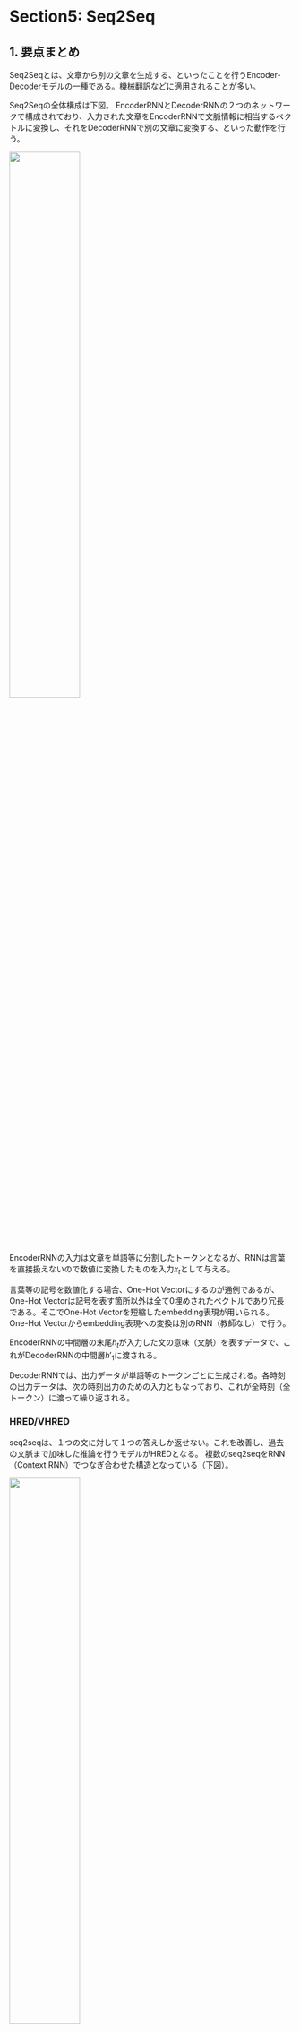 # Section5: Seq2Seq

## 1. 要点まとめ

Seq2Seqとは、文章から別の文章を生成する、といったことを行うEncoder-Decoderモデルの一種である。機械翻訳などに適用されることが多い。

Seq2Seqの全体構成は下図。
EncoderRNNとDecoderRNNの２つのネットワークで構成されており、入力された文章をEncoderRNNで文脈情報に相当するベクトルに変換し、それをDecoderRNNで別の文章に変換する、といった動作を行う。

<img src="section5_fig_seq2seq_abst.png" width="50%" />

EncoderRNNの入力は文章を単語等に分割したトークンとなるが、RNNは言葉を直接扱えないので数値に変換したものを入力$x_t$として与える。

言葉等の記号を数値化する場合、One-Hot Vectorにするのが通例であるが、One-Hot Vectorは記号を表す箇所以外は全て0埋めされたベクトルであり冗長である。そこでOne-Hot Vectorを短縮したembedding表現が用いられる。One-Hot Vectorからembedding表現への変換は別のRNN（教師なし）で行う。

EncoderRNNの中間層の末尾$h_t$が入力した文の意味（文脈）を表すデータで、これがDecoderRNNの中間層$h'_1$に渡される。

DecoderRNNでは、出力データが単語等のトークンごとに生成される。各時刻の出力データは、次の時刻出力のための入力ともなっており、これが全時刻（全トークン）に渡って繰り返される。

<div style="page-break-before:always"></div>

### HRED/VHRED

seq2seqは、１つの文に対して１つの答えしか返せない。これを改善し、過去の文脈まで加味した推論を行うモデルがHREDとなる。
複数のseq2seqをRNN（Context RNN）でつなぎ合わせた構造となっている（下図）。

<img src="section5_fig_hred_abst.png" width="50%" />

ただ、HREDは、多様性に欠け、短い応答しか返さなくなりがちな傾向がある。

この課題を解決するモデルとしてVHREDがある。VHREDは、HREDにVAE（オートエンコーダー）を加えることで出力に多様性を与えたモデルである。

### オートエンコーダー、VAE

オートエンコーダーとは、入力の特徴を保持しつつデータ量を一度圧縮し（次元圧縮）、重要な特徴量だけを残した後、再度元の次元に復元処理を行うアルゴリズムである。

VAE（Variational Autoencoder（変分オートエンコーダー））は、オートエンコーダーに
確率分布（標準正規分布）を導入し、確率分布に従う潜在変数を作り出す機能を追加したモデルである。これにより、入力とは少し異なる出力を生成できるようになり、多様性が生まれる。


<div style="page-break-before:always"></div>

-----
## 2. 実装演習

3_1_simple_RNN_after.ipynbのバイナリ加算を行うモデルをseq2seqモデルで構築し、学習結果を確認する。



``` python
import numpy as np
from common import functions
import matplotlib.pyplot as plt

# 2進数→10進数変換
def conv_int(bin_data):
  out_int = 0
  for index,x in enumerate(reversed(bin_data)):
      out_int += x * pow(2, index)
  return out_int

# 10進数→2進数変換
def conv_bin(int_data, bin_dim_max):
  bin_array = np.zeros(bin_dim_max, dtype='uint8')
  bin_dim = int_data.bit_length()

  for i in range(bin_dim):
    bin_array[i] = int_data % 2
    int_data //= 2
  
  return bin_array[::-1]

# データ作成
def make_rowdata(max_number, bin_dim, data_num):
  data_a_int, data_b_int, data_d_int = [], [], []
  data_a_bin, data_b_bin, data_d_bin = [], [], []

  for i in range(data_num):
    a_int = np.random.randint(max_number)
    a_bin = conv_bin(a_int, bin_dim)
    b_int = np.random.randint(max_number)
    b_bin = conv_bin(b_int, bin_dim)
    d_int = a_int + b_int
    d_bin = conv_bin(d_int, bin_dim)

    data_a_int.append(a_int)
    data_a_bin.append(a_bin)
    data_b_int.append(b_int)
    data_b_bin.append(b_bin)
    data_d_int.append(d_int)
    data_d_bin.append(d_bin)

  return np.array(data_a_int), np.array(data_b_int), np.array(data_d_int), np.array(data_a_bin), np.array(data_b_bin), np.array(data_d_bin)

# RNN入力用にデータを整形
def conv_data(data_a_bin, data_b_bin, data_d_bin):
  data_num = data_a_bin.shape[0]
  dim = data_a_bin.shape[1]

  data = np.zeros((data_num, dim, 2))
  target = np.zeros((data_num, dim))

  for idx, (a_bin, b_bin, d_bin) in enumerate(zip(data_a_bin, data_b_bin, data_d_bin)):
    for t in range(dim):
      data[idx][t] = np.array([a_bin[-t-1], b_bin[-t-1]])
      target[idx][t] = d_bin[-t-1]
  
  return data, target

# モデル出力を2進数データに変換
def conv_outdata(yy):
  out_bin = np.zeros_like(yy)
  dim = yy.shape[0]
  for t in range(dim):
    out_bin[dim - t - 1] = np.round(yy[t])

  return out_bin.astype('uint8')

# --------------
#  データ作成
# --------------

# バイト長
binary_dim = 8
# 最大値 + 1
largest_number = pow(2, binary_dim)
# データ数(iters_num)
iters_num = 10000

# データ作成
data_a_int, data_b_int, data_d_int, data_a_bin, data_b_bin, data_d_bin = make_rowdata(largest_number/2, binary_dim, iters_num)
X_data, y_data = conv_data(data_a_bin, data_b_bin, data_d_bin)

# モデル共通パラメータ
input_layer_size = 2
hidden_layer_size = 16
output_layer_size = 1
learning_rate = 0.1

# --------------
#  seq2seq
#   参考: https://orangesrv.dip.jp/wordpress/archives/1063
# --------------
from tensorflow.keras.models import Sequential
from tensorflow.keras.layers import Dense, Activation
from tensorflow.keras.layers import SimpleRNN
from tensorflow.keras.optimizers import SGD
from keras.layers.core import RepeatVector
from tensorflow.keras.utils import plot_model

# seq2seqモデル作成
seq_model = Sequential() 
# Encoder
seq_model.add(SimpleRNN(hidden_layer_size, 
                        batch_input_shape=(None, binary_dim, input_layer_size), 
                        return_sequences=False)) 
# Decoder
seq_model.add(RepeatVector(binary_dim))
seq_model.add(SimpleRNN(hidden_layer_size, 
                        batch_input_shape=(None, binary_dim, input_layer_size), 
                        return_sequences=True))
seq_model.add(Dense(output_layer_size)) 

seq_model.compile(loss='mean_squared_error', 
                   optimizer=SGD(learning_rate=learning_rate) , 
                   metrics = ['accuracy'])
seq_model.summary()
plot_model(seq_model, show_shapes=True)

# 学習 
batch_size = 5
epoch_num = batch_size

hist = seq_model.fit(X_data, y_data,
                      epochs=epoch_num,
                      verbose=1,
                      batch_size=batch_size)

# 予測
y_pred = seq_model.predict(X_data[0].reshape(1, binary_dim, 2))
y_pred_bin = conv_outdata(y_pred.reshape(binary_dim))

# 結果表示
print("X[0] (a_bin=",data_a_bin[0], ",b_bin=",data_b_bin[0],") y_bin=",y_pred_bin)
print("a(",conv_int(data_a_bin[0]), ") + b(",conv_int(data_b_bin[0]),") = ",conv_int(y_pred_bin))

plt.title("SimpleRNN("+str(binary_dim)+"bit)")
plt.xlabel("iter")
plt.ylabel("loss")
plt.plot(hist.history['loss'],label="train set")
plt.show()
``` 

<div style="page-break-before:always"></div>

実行結果は以下。

- 8bitは学習ができており正解も出せているが、16bit, 32bitは学習ができておらず予測結果も不正解となった。
  - SimpleRNN単体の試行時と異なりEncoderでは全時刻の出力データを使っていない。
  - また、中間層の固定長出力に集約するというseq2seqの仕組み上、長期記憶が難しい。
  - よって、Encoderで情報消失したことが考えられる。

| バイト長 | seq2seq |
|:--------|:---------|
| 8bit  | loss=0.0066 <br/><img src="section5_fig_kadai_res_seq_bin8.png" width="60%" /> | 
| 16bit　| loss=0.1735 <br/><img src="section5_fig_kadai_res_seq_bin16.png" width="60%" /> | 
| 32bit　| loss=0.2471 <br/><img src="section5_fig_kadai_res_seq_bin32.png" width="60%" /> | 


<div style="page-break-before:always"></div>

-----
## 3. 確認テスト

<img src="section5_test1.png" width="75%" />

正解は(2)

    (2) RNNを用いたEncoder-Decoderモデルの一種であり、機械翻訳などのモデルに使われる。

他の選択肢はそれぞれ以下についての説明となる。

- (1) 双方向RNN
- (3) 構文木
- (4) LSTM



<div style="page-break-before:always"></div>

-----

<img src="section5_test2.png" width="75%" />

(1) E.dot(w)

Eは、word(one-hot vector)を特徴量に変換するMatrixであり、Eとwordのdot積を取ることで特徴量を抽出できる。
この関数内では、抽出した特徴量eを活性化関数に通して出力するという処理を時刻毎（単語毎）に行っており、RNNの順伝播と同様の処理となっている。

<div style="page-break-before:always"></div>

-----

<img src="section5_test3.png" width="75%" />

HREDはSeq2Seqの改良版であり、複数のSeq2SeqをContext RNNでつなぎ合わせた構造をしたモデルである。これにより、１つの文に対して１つの答えしか返せないseq2seqの欠点を改善し、過去の文脈まで加味した推論を行うことを可能にしている。

VHREDはHREDの改良版であり、HREDにVAE（オートエンコーダー）を加えたモデルである。これにより、多様性に欠け短い応答しか返さなくなりがちな傾向があるHREDの欠点を改善し、多様性のある出力を返すことができるようになる。


<div style="page-break-before:always"></div>

-----

<img src="section5_test4.png" width="75%" />

空欄に当てはまる言葉は、「確率分布」

